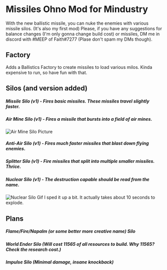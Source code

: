 # Missiles Ohno Mod for Mindustry
With the new ballistic missile, you can nuke the enemies with various missile silos. (It's also my first mod) Please, if you have any suggestions for balance changes (I'm only gonna change build cost) or missiles, DM me in discord with #MEEP of Faith#7277 (Plase don't spam my DMs though).

## Factory
Adds a Ballistics Factory to create missiles to load various milos. Kinda expensive to run, so have fun with that.

## Silos (and version added)
##### Missile Silo (v1) - Fires basic missiles. These missiles travel slightly faster.
##### Air Mine Silo (v1) - Fires a missile that bursts into a field of air mines.
![Air Mine Silo Picture](https://cdn.discordapp.com/attachments/652744771625811968/654195861328232459/Screenshot_20191210-214001.png)
##### Anti-Air Silo (v1) - Fires much faster missiles that blast down flying enemies.
##### Splitter Silo (v1) - Fire missiles that split into multiple smaller missiles. Thrice.
##### Nuclear Silo (v1) - The destruction capable should be read from the name.
![Nuclear Silo Gif](https://cdn.discordapp.com/attachments/501046551024762892/653769032062992384/Just_a_Nuke.gif) I sped it up a bit. It actually takes about 10 seconds to explode.

## Plans
##### Flame/Fire/Napalm (or some better more creative name) Silo
##### World Ender Silo (Will cost 11565 of all resources to build. Why 11565? Check the research cost.)
##### Impulse Silo (Minimal damage, insane knockback)
